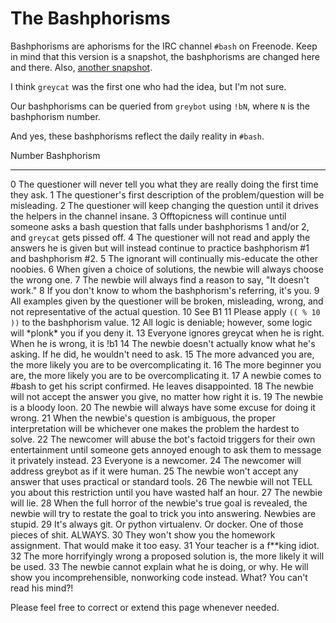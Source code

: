 # The Bashphorisms

Bashphorisms are aphorisms for the IRC channel `#bash` on Freenode. Keep
in mind that this version is a snapshot, the bashphorisms are changed
here and there. Also, [another
snapshot](http://mywiki.wooledge.org/BashFAQ/064).

I think `greycat` was the first one who had the idea, but I\'m not sure.

Our bashphorisms can be queried from `greybot` using `!bN`, where `N` is
the bashphorism number.

And yes, these bashphorisms reflect the daily reality in `#bash`.

  Number   Bashphorism
  -------- ----------------------------------------------------------------------------------------------------------------------------------------------------------------
  0        The questioner will never tell you what they are really doing the first time they ask.
  1        The questioner\'s first description of the problem/question will be misleading.
  2        The questioner will keep changing the question until it drives the helpers in the channel insane.
  3        Offtopicness will continue until someone asks a bash question that falls under bashphorisms 1 and/or 2, and `greycat` gets pissed off.
  4        The questioner will not read and apply the answers he is given but will instead continue to practice bashphorism #1 and bashphorism #2.
  5        The ignorant will continually mis-educate the other noobies.
  6        When given a choice of solutions, the newbie will always choose the wrong one.
  7        The newbie will always find a reason to say, \"It doesn\'t work.\"
  8        If you don\'t know to whom the bashphorism\'s referring, it\'s you.
  9        All examples given by the questioner will be broken, misleading, wrong, and not representative of the actual question.
  10       See B1
  11       Please apply `(( % 10 ))` to the bashphorism value.
  12       All logic is deniable; however, some logic will \*plonk\* you if you deny it.
  13       Everyone ignores greycat when he is right. When he is wrong, it is !b1
  14       The newbie doesn\'t actually know what he\'s asking. If he did, he wouldn\'t need to ask.
  15       The more advanced you are, the more likely you are to be overcomplicating it.
  16       The more beginner you are, the more likely you are to be overcomplicating it.
  17       A newbie comes to #bash to get his script confirmed. He leaves disappointed.
  18       The newbie will not accept the answer you give, no matter how right it is.
  19       The newbie is a bloody loon.
  20       The newbie will always have some excuse for doing it wrong.
  21       When the newbie\'s question is ambiguous, the proper interpretation will be whichever one makes the problem the hardest to solve.
  22       The newcomer will abuse the bot\'s factoid triggers for their own entertainment until someone gets annoyed enough to ask them to message it privately instead.
  23       Everyone is a newcomer.
  24       The newcomer will address greybot as if it were human.
  25       The newbie won\'t accept any answer that uses practical or standard tools.
  26       The newbie will not TELL you about this restriction until you have wasted half an hour.
  27       The newbie will lie.
  28       When the full horror of the newbie\'s true goal is revealed, the newbie will try to restate the goal to trick you into answering. Newbies are stupid.
  29       It\'s always git. Or python virtualenv. Or docker. One of those pieces of shit. ALWAYS.
  30       They won\'t show you the homework assignment. That would make it too easy.
  31       Your teacher is a f\*\*king idiot.
  32       The more horrifyingly wrong a proposed solution is, the more likely it will be used.
  33       The newbie cannot explain what he is doing, or why. He will show you incomprehensible, nonworking code instead. What? You can\'t read his mind?!

Please feel free to correct or extend this page whenever needed.
